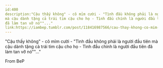 ```yaml
---
id:400
description:"Cậu thấy không" - cô mỉm cười - "Tình đầu không phải là người đầu tiên
mà cậu dành tặng cả trái tim cậu cho họ - Tình đầu chính là người đầu tiên
đã làm tan vỡ nó""..."
link:https://iambep.tumblr.com/post/118416987566/cau-thay-khong-co-mim-cuoi-tinh-au-khong
---
```


"Cậu thấy không" - cô mỉm cười - "Tình đầu không phải là người đầu tiên
mà cậu dành tặng cả trái tim cậu cho họ - Tình đầu chính là người đầu tiên
đã làm tan vỡ nó""..."

From BeP